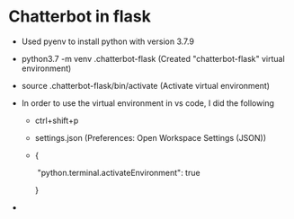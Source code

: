 # Chatterbot in flask

- Used pyenv to install python with version 3.7.9

- python3.7 -m venv .chatterbot-flask (Created "chatterbot-flask" virtual environment)

- source .chatterbot-flask/bin/activate (Activate virtual environment) 

- In order to use the virtual environment in vs code, I did the following

  - ctrl+shift+p

  - settings.json (Preferences: Open Workspace Settings (JSON))

  - {

    ​    "python.terminal.activateEnvironment": true

    }

- 